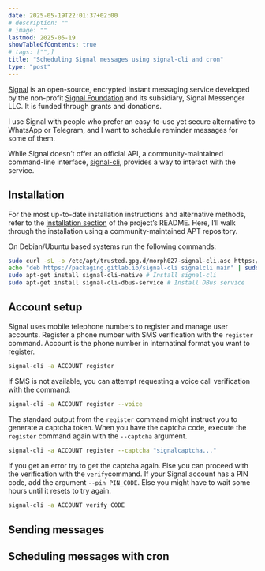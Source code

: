 ```yaml
---
date: 2025-05-19T22:01:37+02:00
# description: ""
# image: ""
lastmod: 2025-05-19
showTableOfContents: true
# tags: ["",]
title: "Scheduling Signal messages using signal-cli and cron"
type: "post"
---
```


[Signal](https://signal.org/) is an open-source, encrypted instant messaging service developed by the non-profit [Signal Foundation](https://signalfoundation.org/) and its subsidiary, Signal Messenger LLC. It is funded through grants and donations.

I use Signal with people who prefer an easy-to-use yet secure alternative to WhatsApp or Telegram, and I want to schedule reminder messages for some of them.

While Signal doesn’t offer an official API, a community-maintained command-line interface, [signal-cli](https://github.com/AsamK/signal-cli), provides a way to interact with the service.

## Installation

For the most up-to-date installation instructions and alternative methods, refer to the [installation section](https://github.com/AsamK/signal-cli?tab=readme-ov-file#installation) of the project’s README.
Here, I’ll walk through the installation using a community-maintained APT repository.

On Debian/Ubuntu based systems run the following commands:

```bash
sudo curl -sL -o /etc/apt/trusted.gpg.d/morph027-signal-cli.asc https://packaging.gitlab.io/signal-cli/gpg.key ## Add repo signing key to apt
echo "deb https://packaging.gitlab.io/signal-cli signalcli main" | sudo tee /etc/apt/sources.list.d/morph027-signal-cli.list # Add repo to apt
sudo apt-get install signal-cli-native # Install signal-cli
sudo apt-get install signal-cli-dbus-service # Install DBus service
```

## Account setup

Signal uses mobile telephone numbers to register and manage user accounts.
Register a phone number with SMS verification with the `register` command.
Account is the phone number in internatinal format you want to register.

```bash
signal-cli -a ACCOUNT register
```

If SMS is not available, you can attempt requesting a voice call verification with the command:

```bash
signal-cli -a ACCOUNT register --voice
```

The standard output from the `register` command might instruct you to generate a captcha token.
When you have the captcha code, execute the `register` command again with the `--captcha` argument.

```bash
signal-cli -a ACCOUNT register --captcha "signalcaptcha..."
```

If you get an error try to get the captcha again.
Else you can proceed with the verification with the `verify`command.
If your Signal account has a PIN code, add the argument `--pin PIN_CODE`.
Else you might have to wait some hours until it resets to try again.

```bash
signal-cli -a ACCOUNT verify CODE 
```

## Sending messages

## Scheduling messages with cron
